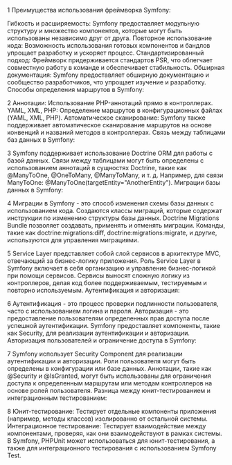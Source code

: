 

1 Преимущества использования фреймворка Symfony:

Гибкость и расширяемость: Symfony предоставляет модульную структуру и множество компонентов, которые могут быть использованы независимо друг от друга.
Повторное использование кода: Возможность использования готовых компонентов и бандлов упрощает разработку и ускоряет процесс.
Стандартизированный подход: Фреймворк придерживается стандартов PSR, что облегчает совместную работу в команде и обеспечивает стабильность.
Обширная документация: Symfony предоставляет обширную документацию и сообщество разработчиков, что упрощает изучение и разработку.
Способы определения маршрутов в Symfony:

2 Аннотации: Использование PHP-аннотаций прямо в контроллерах.
YAML, XML, PHP: Определение маршрутов в конфигурационных файлах (YAML, XML, PHP).
Автоматическое сканирование: Symfony также поддерживает автоматическое сканирование маршрутов на основе конвенций и названий методов в контроллерах.
Связь между таблицами баз данных в Symfony:

3 Symfony поддерживает использование Doctrine ORM для работы с базой данных.
Связи между таблицами могут быть определены с использованием аннотаций в сущностях Doctrine, такие как @ManyToOne, @OneToMany, @ManyToMany, и т. д.
Например, для связи ManyToOne: @ManyToOne(targetEntity="AnotherEntity").
Миграции базы данных в Symfony:

4 Миграции в Symfony - это способ изменения схемы базы данных с использованием кода.
Создаются классы миграций, которые содержат инструкции по изменению структуры базы данных.
Doctrine Migrations Bundle позволяет создавать, применять и отменять миграции.
Команды, такие как doctrine:migrations:diff, doctrine:migrations:migrate, и другие, используются для управления миграциями.

5 Service Layer представляет собой слой сервисов в архитектуре MVC, отвечающий за бизнес-логику приложения.
Роль Service Layer в Symfony включает в себя организацию и управление бизнес-логикой при помощи сервисов.
Сервисы выносят сложную логику из контроллеров, делая код более поддерживаемым, тестируемым и повторно используемым.
Аутентификация и авторизация:

6 Аутентификация - это процесс проверки подлинности пользователя, часто с использованием логина и пароля.
Авторизация - это предоставление пользователям определенных прав доступа после успешной аутентификации.
Symfony предоставляет компоненты, такие как Security, для реализации аутентификации и авторизации.
Авторизация пользователей и ограничение доступа в Symfony:

7 Symfony использует Security Component для реализации аутентификации и авторизации.
Роли пользователя могут быть определены в конфигурации или базе данных.
Аннотации, такие как @Security и @IsGranted, могут быть использованы для ограничения доступа к определенным маршрутам или методам контроллеров на основе ролей пользователя.
Разница между юнит-тестированием и интеграционным тестированием:

8 Юнит-тестирование: Тестирует отдельные компоненты приложения (например, методы классов) изолированно от остальной системы.
Интеграционное тестирование: Тестирует взаимодействие между компонентами, проверяя, как они взаимодействуют в рамках системы.
В Symfony, PHPUnit может использоваться для юнит-тестирования, а также для интеграционного тестирования с использованием Symfony Test.
